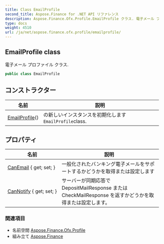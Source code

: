 ```yaml
---
title: Class EmailProfile
second_title: Aspose.Finance for .NET API リファレンス
description: Aspose.Finance.Ofx.Profile.EmailProfile クラス. 電子メール プロファイル クラス.
type: docs
weight: 4510
url: /ja/net/aspose.finance.ofx.profile/emailprofile/
---
```

## EmailProfile class

電子メール プロファイル クラス.

```csharp
public class EmailProfile
```

## コンストラクター

| 名前 | 説明 |
| --- | --- |
| [EmailProfile](emailprofile/)() | の新しいインスタンスを初期化します`EmailProfile`class. |

## プロパティ

| 名前 | 説明 |
| --- | --- |
| [CanEmail](../../aspose.finance.ofx.profile/emailprofile/canemail/) { get; set; } | 一般化されたバンキング電子メールをサポートするかどうかを取得または設定します |
| [CanNotify](../../aspose.finance.ofx.profile/emailprofile/cannotify/) { get; set; } | サーバーが同期応答で DepositMailResponse または CheckMailResponse を返すかどうかを取得または設定します。 |

### 関連項目

* 名前空間 [Aspose.Finance.Ofx.Profile](../../aspose.finance.ofx.profile/)
* 組み立て [Aspose.Finance](../../)


